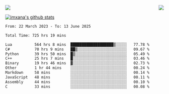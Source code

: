 <p>
  <a href="https://count.getloli.com/"><img src="https://count.getloli.com/get/@xana.readme?theme=moebooru-h"></a>
  <img src="https://weather-icon.journeyad.repl.co/@hangzhou?v=1" align="right">
</p>


<a href="https://github.com/imxana"><img align="center" src="https://github-readme-stats.vercel.app/api?username=imxana&show_icons=true&include_all_commits=true&hide_border=tru&custom_title=imxana%27s%20Github%20Stats" alt="imxana's github stats" /></a> 

<!--START_SECTION:waka-->

```txt
From: 22 March 2023 - To: 13 June 2025

Total Time: 725 hrs 19 mins

Lua          564 hrs 8 mins  ███████████████████▒░░░░░   77.78 %
C#           70 hrs 9 mins   ██▒░░░░░░░░░░░░░░░░░░░░░░   09.67 %
Python       39 hrs 50 mins  █▒░░░░░░░░░░░░░░░░░░░░░░░   05.49 %
C++          25 hrs 7 mins   █░░░░░░░░░░░░░░░░░░░░░░░░   03.46 %
Binary       19 hrs 46 mins  ▓░░░░░░░░░░░░░░░░░░░░░░░░   02.73 %
Other        1 hr 44 mins    ░░░░░░░░░░░░░░░░░░░░░░░░░   00.24 %
Markdown     58 mins         ░░░░░░░░░░░░░░░░░░░░░░░░░   00.14 %
JavaScript   48 mins         ░░░░░░░░░░░░░░░░░░░░░░░░░   00.11 %
Assembly     44 mins         ░░░░░░░░░░░░░░░░░░░░░░░░░   00.10 %
C            33 mins         ░░░░░░░░░░░░░░░░░░░░░░░░░   00.08 %
```

<!--END_SECTION:waka-->
